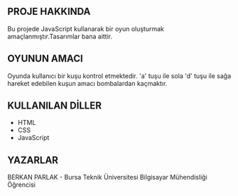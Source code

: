 ## PROJE HAKKINDA

Bu projede JavaScript kullanarak bir oyun oluşturmak amaçlanmıştır.Tasarımlar bana aittir.


## OYUNUN AMACI
Oyunda kullanıcı bir kuşu kontrol etmektedir. 'a' tuşu ile sola 'd' tuşu ile sağa hareket edebilen kuşun amacı bombalardan kaçmaktır.

## KULLANILAN DİLLER

 - HTML
 - CSS
 - JavaScript

## YAZARLAR

BERKAN PARLAK - Bursa Teknik Üniversitesi Bilgisayar Mühendisliği Öğrencisi
